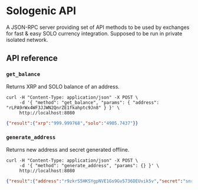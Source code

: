 # Sologenic API

A JSON-RPC server providing set of API methods to be used by exchanges for fast & easy SOLO currency integration. Supposed to be run in private isolated network.

## API reference

### `get_balance`

Returns XRP and SOLO balance of an address.

```shell script
curl -H "Content-Type: application/json" -X POST \
     -d '{ "method": "get_balance", "params": { "address": "rLPA9rWx4WF3JJWN2QnrZE1fkahptc9Jn8" } }' \
     http://localhost:8080
```

```json
{"result":{"xrp":"999.999768","solo":"4905.7437"}}
```

### `generate_address`

Returns new address and secret generated offline.

```shell script
curl -H "Content-Type: application/json" -X POST \
     -d '{ "method": "generate_address", "params": {} }' \
     http://localhost:8080
```

```json
{"result":{"address":"r9zkrS5HKSYgpNVE1Gs9Gv5736DEUvik5v","secret":"snra7wtNULsjdSwnGRS2uMXGGKi1q"}}
```
